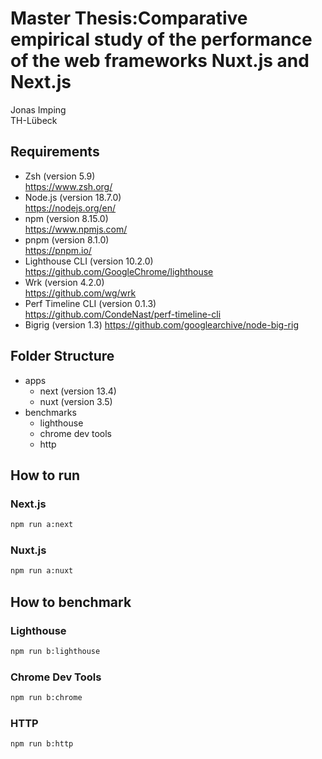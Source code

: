 # Master Thesis:Comparative empirical study of the performance of the web frameworks Nuxt.js and Next.js

Jonas Imping<br>
TH-Lübeck

## Requirements

- Zsh (version 5.9)<br>
  https://www.zsh.org/
- Node.js (version 18.7.0)<br>
  https://nodejs.org/en/
- npm (version 8.15.0)<br>
  https://www.npmjs.com/
- pnpm (version 8.1.0)<br>
  https://pnpm.io/
- Lighthouse CLI (version 10.2.0)<br>
  https://github.com/GoogleChrome/lighthouse
- Wrk (version 4.2.0)<br>
  https://github.com/wg/wrk
- Perf Timeline CLI (version 0.1.3)<br>
  https://github.com/CondeNast/perf-timeline-cli
- Bigrig (version 1.3)
  https://github.com/googlearchive/node-big-rig

## Folder Structure

- apps
  - next (version 13.4)
  - nuxt (version 3.5)
- benchmarks
  - lighthouse
  - chrome dev tools
  - http 

## How to run

### Next.js

```bash
npm run a:next
```

### Nuxt.js

```bash
npm run a:nuxt
```

## How to benchmark

### Lighthouse

```bash
npm run b:lighthouse
```

### Chrome Dev Tools

```bash
npm run b:chrome
```

### HTTP

```bash
npm run b:http
```
